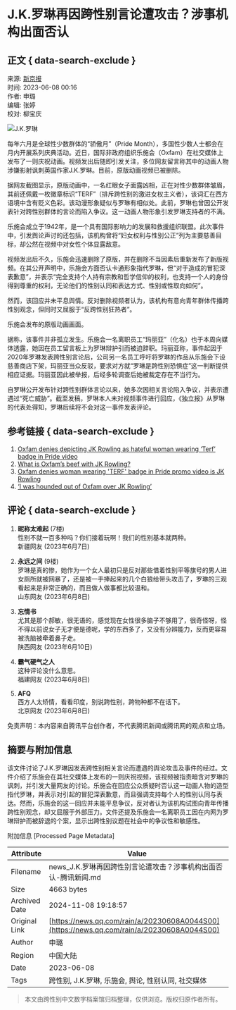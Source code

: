 # J.K.罗琳再因跨性别言论遭攻击？涉事机构出面否认

## 正文 { data-search-exclude }


来源: [新京报](https://news.qq.com/omn/author/8QMc3nxZ7IIVuT3b)  
时间: 2023-06-08 00:16  
作者: 申璐  
编辑: 张婷  
校对: 柳宝庆  

![J.K.罗琳](https://inews.gtimg.com/newsapp_bt/0/1012205723968_6694/0)

每年六月是全球性少数群体的“骄傲月”（Pride Month），多国性少数人士都会在月内开展系列庆典活动。近日，国际非政府组织乐施会（Oxfam）在社交媒体上发布了一则庆祝动画。视频发出后随即引发关注，多位网友留言称其中的动画人物涉嫌影射讽刺英国作家J.K.罗琳。目前，原版动画视频已被删除。

据网友截图显示，原版动画中，一名红眼女子面露凶相，正在对性少数群体皱眉，其前还佩戴一枚徽章标识“TERF”（排斥跨性别的激进女权主义者），该词汇在西方语境中含有贬义色彩。该动漫形象疑似与罗琳有相似处。此前，罗琳也曾因公开发表针对跨性别群体的言论而陷入争议。这一动画人物形象引发罗琳支持者的不满。

乐施会成立于1942年，是一个具有国际影响力的发展和救援组织联盟。此次事件中，引发舆论声讨的还包括，该机构曾将“妇女权利与性别公正”列为主要慈善目标，却公然在视频中对女性个体显露敌意。

视频发出后不久，乐施会迅速删除了原版，并在删除不当因素后重新发布了新版视频。在其公开声明中，乐施会方面否认卡通形象指代罗琳，但“对于造成的冒犯深表歉意”，并表示“完全支持个人持有宗教和哲学信仰的权利，也支持一个人的身份得到尊重的权利，无论他们的性别认同和表达方式、性别或性取向如何”。

然而，该回应并未平息舆情。反对删除视频者认为，该机构有意向青年群体传播跨性别观念，但同时又屈服于“反跨性别狂热者”。

乐施会发布的原版动画画面。

据称，该事件并非孤立发生。乐施会一名离职员工“玛丽亚”（化名）也于本周向媒体透露，她因在员工留言板上为罗琳辩护引而被迫辞职。玛丽亚称，事件起因于2020年罗琳发表跨性别言论后，公司另一名员工呼吁将罗琳的作品从乐施会下设慈善商店下架，玛丽亚当众反驳，要求对方就“罗琳是跨性别恐惧症”这一判断提供相应证据。玛丽亚因此被举报，后经多轮调查后她被裁定存在不当行为。

自罗琳公开发布针对跨性别群体言论以来，她多次因相关言论陷入争议，并表示遭遇过“死亡威胁”。截至发稿，罗琳本人未对视频事件进行回应，《独立报》从罗琳的代表处得知，罗琳后续将不会对这一事件发表评论。

## 参考链接 { data-search-exclude }

1. [Oxfam denies depicting JK Rowling as hateful woman wearing ‘Terf’ badge in Pride video](https://www.independent.co.uk/arts-entertainment/books/news/jk-rowling-oxfam-terf-gay-pride-b2352743.html)
2. [What is Oxfam’s beef with JK Rowling?](https://www.spiked-online.com/2023/06/06/what-is-oxfams-beef-with-jk-rowling/)
3. [Oxfam denies woman wearing 'TERF' badge in Pride promo video is JK Rowling](https://news.sky.com/story/oxfam-denies-woman-wearing-terf-badge-in-promo-video-is-jk-rowling-12897709)
4. [‘I was hounded out of Oxfam over JK Rowling’](https://unherd.com/2023/06/i-quit-oxfam-over-jk-rowling/)

## 评论 { data-search-exclude }

1. **昵称太难起** (7楼)  
   性别不就一百多种吗？你们接着玩啊！我们的性别基本就两种。  
   新疆网友 (2023年6月7日) 
   
2. **永远之间** (9楼)  
   罗琳是真的惨，她作为一个女人最初只是反对那些借着性别平等旗号的男人进女厕所就被网暴了，还是被一手捧起来的几个白狼给带头攻击了，罗琳的三观看起来是非常正确的，而且做人做事都比较温和。  
   山东网友 (2023年6月8日) 

3. **忘情书**  
   尤其是那个郝敏，很无语的，感觉现在女性很多脑子不够用了，很奇怪呀，怪不得以前说女子无才便是德呢，学的东西多了，又没有分辨能力，反而更容易被洗脑被牵着鼻子走。  
   陕西网友 (2023年6月10日) 

4. **霸气硬气之人**  
   这种评论没什么意思。  
   福建网友 (2023年6月8日) 

5. **AFQ**  
   西方人太矫情，看看印度，别说跨性别，跨物种都不在话下。  
   北京网友 (2023年6月8日) 

免责声明：本内容来自腾讯平台创作者，不代表腾讯新闻或腾讯网的观点和立场。

## 摘要与附加信息

<!-- tcd_abstract -->
该文件讨论了J.K.罗琳因发表跨性别相关言论而遭遇的舆论攻击及事件的经过。文件介绍了乐施会在其社交媒体上发布的一则庆祝视频，该视频被指责暗含对罗琳的讽刺，并引发大量网友的讨论。乐施会在回应公众质疑时否认这一动画人物的造型指代罗琳，并表示对引起的冒犯深表歉意，而且强调支持每个人的性别认同与表达。然而，乐施会的这一回应并未能平息争议，反对者认为该机构试图向青年传播跨性别观念，却又屈服于外部压力。文件还提及乐施会一名离职员工因在内网为罗琳辩护而被辞退的个案，显示出跨性别议题在社会中的争议性和敏感性。
<!-- tcd_abstract_end -->

附加信息 [Processed Page Metadata]

| Attribute       | Value                                  |
|-----------------|----------------------------------------|
| Filename        | news_J.K.罗琳再因跨性别言论遭攻击？涉事机构出面否认-腾讯新闻.md                             |
| Size            | 4663 bytes                           |
| Archived Date   | 2024-11-08 19:18:57                             |
| Original Link   | [https://news.qq.com/rain/a/20230608A0044S00](https://news.qq.com/rain/a/20230608A0044S00)                       |
| Author          | 申璐                               |
| Region          | 中国大陆                               |
| Date            | 2023-06-08                                 |
| Tags            | 跨性别, J.K.罗琳, 乐施会, 舆论, 性别认同, 社交媒体                                 |
>
> 本文由跨性别中文数字档案馆归档整理，仅供浏览。版权归原作者所有。
>